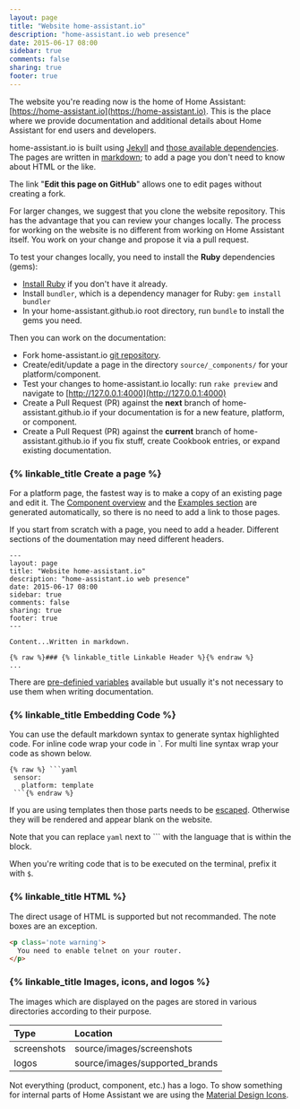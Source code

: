 ```yaml
---
layout: page
title: "Website home-assistant.io"
description: "home-assistant.io web presence"
date: 2015-06-17 08:00
sidebar: true
comments: false
sharing: true
footer: true
---
```


The website you're reading now is the home of Home Assistant: [https://home-assistant.io](https://home-assistant.io). This is the place where we provide documentation and additional details about Home Assistant for end users and developers.

home-assistant.io is built using [Jekyll](http://github.com/mojombo/jekyll) and [those available dependencies](https://pages.github.com/versions/). The pages are written in [markdown](http://daringfireball.net/projects/markdown/); to add a page you don't need to know about HTML or the like.

The link "**Edit this page on GitHub**" allows one to edit pages without creating a fork.

For larger changes, we suggest that you clone the website repository. This has the advantage that you can review your changes locally. The process for working on the website is no different from working on Home Assistant itself. You work on your change and propose it via a pull request.

To test your changes locally, you need to install the **Ruby** dependencies (gems):

- [Install Ruby](https://www.ruby-lang.org/en/documentation/installation/) if you don't have it already.
- Install `bundler`, which is a dependency manager for Ruby: `gem install bundler`
- In your home-assistant.github.io root directory, run `bundle` to install the gems you need.

Then you can work on the documentation:

- Fork home-assistant.io [git repository](https://github.com/home-assistant/home-assistant.github.io).
- Create/edit/update a page in the directory `source/_components/` for your platform/component.
- Test your changes to home-assistant.io locally: run `rake preview` and navigate to [http://127.0.0.1:4000](http://127.0.0.1:4000)
- Create a Pull Request (PR) against the **next** branch of home-assistant.github.io if your documentation is for a new feature, platform, or component.
- Create a Pull Request (PR) against the **current** branch of home-assistant.github.io if you fix stuff, create Cookbook entries, or expand existing documentation.


### {% linkable_title Create a page %}

For a platform page, the fastest way is to make a copy of an existing page and edit it. The [Component overview](/components/) and the [Examples section](/cookbook/) are generated automatically, so there is no need to add a link to those pages.

If you start from scratch with a page, you need to add a header. Different sections of the doumentation may need different headers.

```text
---
layout: page
title: "Website home-assistant.io"
description: "home-assistant.io web presence"
date: 2015-06-17 08:00
sidebar: true
comments: false
sharing: true
footer: true
---

Content...Written in markdown. 

{% raw %}### {% linkable_title Linkable Header %}{% endraw %}
...
```

There are [pre-definied variables](https://jekyllrb.com/docs/variables/) available but usually it's not necessary to use them when writing documentation.

### {% linkable_title Embedding Code %}

You can use the default markdown syntax to generate syntax highlighted code. For inline code wrap your code in \`. For multi line syntax wrap your code as shown below.

```text
{% raw %} ```yaml
 sensor:
   platform: template
 ```{% endraw %}
```

If you are using templates then those parts needs to be [escaped](http://stackoverflow.com/a/24102537). Otherwise they will be rendered and appear blank on the website.

Note that you can replace `yaml` next to \`\`\` with the language that is within the block.

When you're writing code that is to be executed on the terminal, prefix it with `$`.

### {% linkable_title HTML %}

The direct usage of HTML is supported but not recommanded. The note boxes are an exception.

```html
<p class='note warning'>
  You need to enable telnet on your router. 
</p>
```

### {% linkable_title Images, icons, and logos %}

The images which are displayed on the pages are stored in various directories according to their purpose.

| Type         | Location                                      |
| :----------- |:----------------------------------------------|
| screenshots  | source/images/screenshots                     |
| logos        | source/images/supported_brands                |

Not everything (product, component, etc.) has a logo. To show something for internal parts of Home Assistant we are using the [Material Design Icons](https://materialdesignicons.com/).
